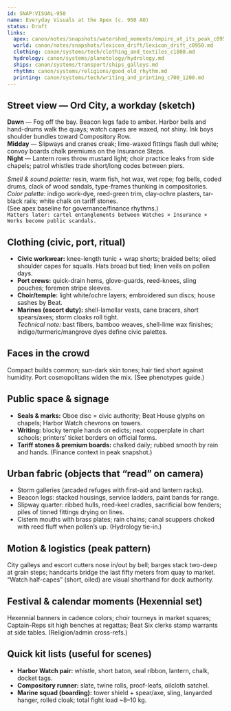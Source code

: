 ```yaml
---
id: SNAP:VISUAL-950
name: Everyday Visuals at the Apex (c. 950 AO)
status: Draft
links:
  apex: canon/notes/snapshots/watershed_moments/empire_at_its_peak_c0950.md
  world: canon/notes/snapshots/lexicon_drift/lexicon_drift_c0950.md
  clothing: canon/systems/tech/clothing_and_textiles_c1800.md
  hydrology: canon/systems/planetology/hydrology.md
  ships: canon/systems/transport/ships_galleys.md
  rhythm: canon/systems/religions/good_old_rhythm.md
  printing: canon/systems/tech/writing_and_printing_c700_1200.md
---
```


## Street view — Ord City, a workday (sketch)
**Dawn** — Fog off the bay. Beacon legs fade to amber. Harbor bells and hand-drums walk the quays; watch capes are waxed, not shiny. Ink boys shoulder bundles toward Compository Row.  
**Midday** — Slipways and cranes creak; lime-waxed fittings flash dull white; convoy boards chalk premiums on the Insurance Steps.  
**Night** — Lantern rows throw mustard light; choir practice leaks from side chapels; patrol whistles trade short/long codes between piers.

_Smell & sound palette:_ resin, warm fish, hot wax, wet rope; fog bells, coded drums, clack of wood sandals, type-frames thunking in compositories.  
_Color palette:_ indigo work-dye, reed-green trim, clay-ochre plasters, tar-black rails; white chalk on tariff stones.  
(See apex baseline for governance/finance rhythms.)  
``Matters later: cartel entanglements between Watches × Insurance × Works become public scandals.`` 

## Clothing (civic, port, ritual)
- **Civic workwear:** knee-length tunic + wrap shorts; braided belts; oiled shoulder capes for squalls. Hats broad but tied; linen veils on pollen days.  
- **Port crews:** quick-drain hems, glove-guards, reed-knees, sling pouches; foremen stripe sleeves.  
- **Choir/temple:** light white/ochre layers; embroidered sun discs; house sashes by Beat.  
- **Marines (escort duty):** shell-lamellar vests, cane bracers, short spears/axes; storm cloaks roll tight.  
_Technical note:_ bast fibers, bamboo weaves, shell-lime wax finishes; indigo/turmeric/mangrove dyes define civic palettes. 

## Faces in the crowd
Compact builds common; sun-dark skin tones; hair tied short against humidity. Port cosmopolitans widen the mix. (See phenotypes guide.)

## Public space & signage
- **Seals & marks:** Oboe disc = civic authority; Beat House glyphs on chapels; Harbor Watch chevrons on towers.  
- **Writing:** blocky temple hands on edicts; neat copperplate in chart schools; printers’ ticket borders on official forms.
- **Tariff stones & premium boards:** chalked daily; rubbed smooth by rain and hands. (Finance context in peak snapshot.) 

## Urban fabric (objects that “read” on camera)
- Storm galleries (arcaded refuges with first-aid and lantern racks).  
- Beacon legs: stacked housings, service ladders, paint bands for range.  
- Slipway quarter: ribbed hulls, reed-keel cradles, sacrificial bow fenders; piles of tinned fittings drying on lines.
- Cistern mouths with brass plates; rain chains; canal scuppers choked with reed fluff when pollen’s up. (Hydrology tie-in.) 

## Motion & logistics (peak pattern)
City galleys and escort cutters nose in/out by bell; barges stack two-deep at grain steps; handcarts bridge the last fifty meters from quay to market. “Watch half-capes” (short, oiled) are visual shorthand for dock authority.

## Festival & calendar moments (Hexennial set)
Hexennial banners in cadence colors; choir tourneys in market squares; Captain-Reps sit high benches at regattas; Beat Six clerks stamp warrants at side tables. (Religion/admin cross-refs.)

## Quick kit lists (useful for scenes)
- **Harbor Watch pair:** whistle, short baton, seal ribbon, lantern, chalk, docket tags.  
- **Compository runner:** slate, twine rolls, proof-leafs, oilcloth satchel.  
- **Marine squad (boarding):** tower shield + spear/axe, sling, lanyarded hanger, rolled cloak; total fight load ~8–10 kg.
